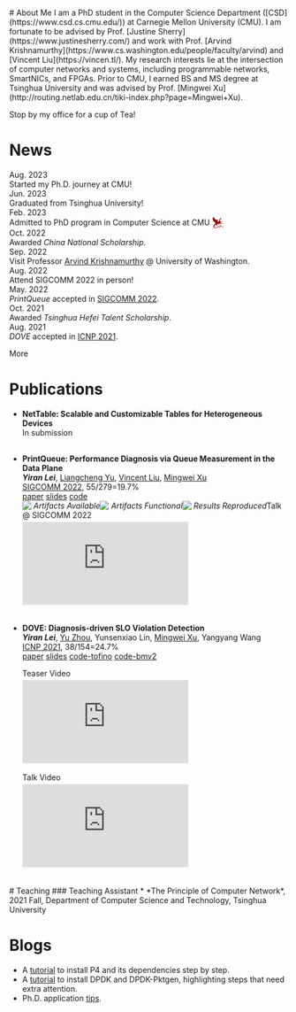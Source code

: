 <br>
# About Me
I am a PhD student in the Computer Science Department ([CSD](https://www.csd.cs.cmu.edu/)) at Carnegie Mellon University (CMU).
I am fortunate to be advised by Prof. [Justine Sherry](https://www.justinesherry.com/) and work with Prof. [Arvind Krishnamurthy](https://www.cs.washington.edu/people/faculty/arvind) and [Vincent Liu](https://vincen.tl/).
My research interests lie at the intersection of computer networks and systems, including programmable networks, SmartNICs, and FPGAs.
Prior to CMU, I earned BS and MS degree at Tsinghua University and was advised by Prof. [Mingwei Xu](http://routing.netlab.edu.cn/tiki-index.php?page=Mingwei+Xu).


<div class="info">
    <div class="info_text">
        <p>Stop by my office for a cup of Tea!</p>
    </div>
</div>

# News
<div class="news_list">
   <div class="news_list_item" id="nli0">
    <div class="news_date">Aug. 2023</div>
    <div class="news_content" style="display: flex; align-items: center">Started my Ph.D. journey at CMU!</div>
  </div>
  <div class="news_list_item" id="nli1">
    <div class="news_date">Jun. 2023</div>
    <div class="news_content" style="display: flex; align-items: center">Graduated from Tsinghua University!</div>
  </div>
  <div class="news_list_item" id="nli2">
    <div class="news_date">Feb. 2023</div>
    <div class="news_content" style="display: flex; align-items: center">Admitted to PhD program in Computer Science at CMU <img src="/assets/images/scslogo_no_outline_simple.gif" width=20 height=20 style="margin-left: 5px"></div>
  </div>
  <div class="news_list_item" id="nli3">
    <div class="news_date">Oct. 2022</div>
    <div class="news_content">Awarded <em>China National Scholarship</em>.</div>
  </div>
  <div class="news_list_item" id="nli4">
    <div class="news_date">Sep. 2022</div>
    <div class="news_content">Visit Professor <a href="https://www.cs.washington.edu/people/faculty/arvind">Arvind Krishnamurthy</a> @ University of Washington.</div>
  </div>
  <div class="news_list_item" id="nli5">
    <div class="news_date">Aug. 2022</div>
    <div class="news_content">Attend SIGCOMM 2022 in person! </div>
  </div>
  <div class="news_list_item" id="nli6">
    <div class="news_date">May. 2022</div>
    <div class="news_content"> <em>PrintQueue</em> accepted in <a href="https://conferences.sigcomm.org/sigcomm/2022/program.html">SIGCOMM 2022</a>. </div>
  </div>
  <div class="news_list_item" id="nli7">
    <div class="news_date">Oct. 2021</div>
    <div class="news_content"> Awarded <em>Tsinghua Hefei Talent Scholarship</em>.</div>
  </div>
  <div class="news_list_item" id="nli8">
    <div class="news_date">Aug. 2021</div>
    <div class="news_content"> <em>DOVE</em> accepted in <a href="https://icnp21.cs.ucr.edu/program.html">ICNP 2021</a>.</div>
  </div>
</div>

<a class="news_button" onclick='news_list_shift()'>More</a>

# Publications
* **NetTable: Scalable and Customizable Tables for Heterogeneous Devices** <br />
In submission

<p style="clear: left; margin-bottom: 30px"></p>

* **PrintQueue: Performance Diagnosis via Queue Measurement in the Data Plane** <br />
  ***Yiran Lei***, <a href="https://liangchengyu.com/" class="paperauthor">Liangcheng Yu</a>, <a href="https://vincen.tl/index.html" class="paperauthor">Vincent Liu</a>, <a href="http://routing.netlab.edu.cn/tiki-index.php?page=Mingwei+Xu" class="paperauthor">Mingwei Xu</a> <br />
  [SIGCOMM 2022](https://conferences.sigcomm.org/sigcomm/2022/program.html), 55/279=19.7% <br />
  <a href="https://dl.acm.org/doi/10.1145/3544216.3544257" class="paperlink">paper</a> <a href="/assets/papers/PrintQueue/PrintQueue_v0.98.pdf" class="paperlink">slides</a> <a href="https://github.com/A-Dying-Pig/PrintQueue" class="paperlink">code</a> <br />
  <div style="float: left">
    <img style="float: left" src="https://www.acm.org/binaries/content/gallery/acm/publications/artifact-review-v1_1-badges/artifacts_available_v1_1.png" width=20><span style="float: left"><em>Artifacts Available</em></span>
  </div>
  <div style="float: left">
    <img style="float: left" src="https://www.acm.org/binaries/content/gallery/acm/publications/artifact-review-v1_1-badges/artifacts_evaluated_functional_v1_1.png" width=20><span style="float: left"><em>Artifacts Functional</em></span>
  </div>
  <div style="float: left">
    <img style="float: left" src="https://www.acm.org/binaries/content/gallery/acm/publications/artifact-review-v1_1-badges/results_reproduced_v1_1.png" width=20><span style="float: left"><em>Results Reproduced</em></span>
  </div>
  <p style="clear: left"> </p>
  <div class="embed-first" style="margin-top: -17px">
    <p>Talk @ SIGCOMM 2022</p>
    <iframe src="https://www.youtube.com/embed/2mmWR2RVBmI" frameborder="0" allowfullscreen style="margin-top: -10px"></iframe>
  </div> 

<p style="clear: left; margin-bottom: 30px"></p>

* **DOVE: Diagnosis-driven SLO Violation Detection**<br />
  ***Yiran Lei***, <a href="https://zhouyu-sunny.github.io/" class="paperauthor">Yu Zhou</a>, Yunsenxiao Lin, <a href="http://routing.netlab.edu.cn/tiki-index.php?page=Mingwei+Xu" class="paperauthor">Mingwei Xu</a>, Yangyang Wang <br />
  [ICNP 2021](https://icnp21.cs.ucr.edu/program.html), 38/154=24.7% <br />
  <a href="https://ieeexplore.ieee.org/document/9651986" class="paperlink">paper</a> <a href="/assets/papers/DOVE/DOVE.pdf" class="paperlink">slides</a> <a href="https://gitlab.com/A-Dying-Pig/dove" class="paperlink">code-tofino</a> <a href="https://gitlab.com/A-Dying-Pig/dove-bmv2" class="paperlink">code-bmv2</a>
  <div class="embed-video-wrapper">
    <div class="embed-first">
        <p>Teaser Video</p>
        <iframe src="https://www.youtube.com/embed/hDGp2wkwsf0" frameborder="0" allowfullscreen style="margin-top: -10px"></iframe>
    </div>
    <div class="embed-second">
        <p>Talk Video</p>
        <iframe src="https://www.youtube.com/embed/opzT5JAfrt8" frameborder="0" allowfullscreen style="margin-top: -10px"></iframe>
    </div>
  </div>
  
<p style="clear: left"></p>
<br />
# Teaching
### Teaching Assistant
* *The Principle of Computer Network*, 2021 Fall, Department of Computer Science and Technology, Tsinghua University

# Blogs
* A [tutorial](/P4_Installation_Tutorial) to install P4 and its dependencies step by step.
* A [tutorial](/DPDK_Installation_Tutorial) to install DPDK and DPDK-Pktgen, highlighting steps that need extra attention.
* Ph.D. application [tips](/phd_application_advice).
